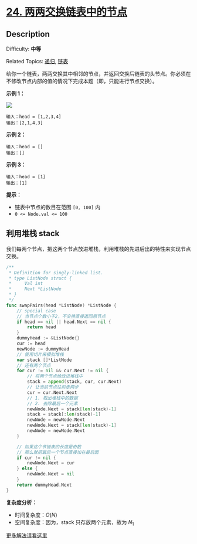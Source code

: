 # [24. 两两交换链表中的节点](https://leetcode.cn/problems/swap-nodes-in-pairs/)

## Description

Difficulty: **中等**

Related Topics: [递归](https://leetcode.cn/tag/recursion/), [链表](https://leetcode.cn/tag/linked-list/)

给你一个链表，两两交换其中相邻的节点，并返回交换后链表的头节点。你必须在不修改节点内部的值的情况下完成本题（即，只能进行节点交换）。

**示例 1：**

![](https://assets.leetcode.com/uploads/2020/10/03/swap_ex1.jpg)

```
输入：head = [1,2,3,4]
输出：[2,1,4,3]
```

**示例 2：**

```
输入：head = []
输出：[]
```

**示例 3：**

```
输入：head = [1]
输出：[1]
```

**提示：**

- 链表中节点的数目在范围 `[0, 100]` 内
- `0 <= Node.val <= 100`

## 利用堆栈 stack

我们每两个节点，把这两个节点放进堆栈，利用堆栈的先进后出的特性来实现节点交换。

```go
/**
 * Definition for singly-linked list.
 * type ListNode struct {
 *     Val int
 *     Next *ListNode
 * }
 */
func swapPairs(head *ListNode) *ListNode {
	// special case
	// 当节点个数小于2，不交换直接返回原节点
	if head == nil || head.Next == nil {
		return head
	}
	dummyHead := &ListNode{}
	cur := head
	newNode := dummyHead
	// 使用切片来模拟堆栈
	var stack []*ListNode
	// 还有两个节点
	for cur != nil && cur.Next != nil {
		// 将两个节点给放进堆栈中
		stack = append(stack, cur, cur.Next)
		// 让当前节点往前走两步
		cur = cur.Next.Next
		// 1. 取出堆栈中的数据
		// 2. 去除最后一个元素
		newNode.Next = stack[len(stack)-1]
		stack = stack[:len(stack)-1]
		newNode = newNode.Next
		newNode.Next = stack[len(stack)-1]
		newNode = newNode.Next
	}

	// 如果这个节链表的长度是奇数
	// 那么就把最后一个节点直接加在最后面
	if cur != nil {
		newNode.Next = cur
	} else {
		newNode.Next = nil
	}
	return dummyHead.Next
}
```

**复杂度分析：**

- 时间复杂度：$O(N)$
- 空间复杂度：因为，stack 只存放两个元素，故为 $N_1$

[更多解法请看这里](https://leetcode.cn/problems/swap-nodes-in-pairs/solution/dong-hua-yan-shi-24-liang-liang-jiao-huan-lian-bia/)
